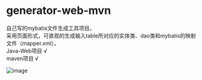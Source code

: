 # generator-web-mvn
自己写的mybatis文件生成工具项目。  
采用页面形式，可直观的生成输入table所对应的实体类、dao类和mybatis的映射文件（mapper.xml）。  
Java-Web项目 √  
maven项目 √

![image](https://github.com/Anspear/generator-web-mvn/assets/20828878/5ae46dcd-16d4-4969-a1e7-df84d243ae04)

